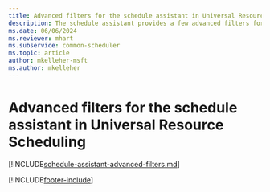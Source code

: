 ```yaml
---
title: Advanced filters for the schedule assistant in Universal Resource Scheduling
description: The schedule assistant provides a few advanced filters for granularity in scheduling.
ms.date: 06/06/2024
ms.reviewer: mhart
ms.subservice: common-scheduler
ms.topic: article
author: mkelleher-msft
ms.author: mkelleher
---
```


# Advanced filters for the schedule assistant in Universal Resource Scheduling

[!INCLUDE[schedule-assistant-advanced-filters.md](../shared/urs/schedule-assistant-advanced-filters.md)]

[!INCLUDE[footer-include](../includes/footer-banner.md)]
